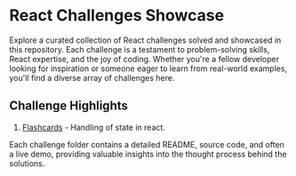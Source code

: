 # React Challenges Showcase

Explore a curated collection of React challenges solved and showcased in this repository. Each challenge is a testament to problem-solving skills, React expertise, and the joy of coding. Whether you're a fellow developer looking for inspiration or someone eager to learn from real-world examples, you'll find a diverse array of challenges here.

## Challenge Highlights

 1. [Flashcards](https://challenge-flashcards.netlify.app/) - Handling of state in react.



Each challenge folder contains a detailed README, source code, and often a live demo, providing valuable insights into the thought process behind the solutions.
